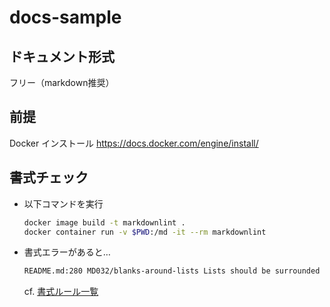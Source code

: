 # docs-sample

## ドキュメント形式

フリー（markdown推奨）

## 前提

Docker インストール
<https://docs.docker.com/engine/install/>

## 書式チェック

- 以下コマンドを実行

  ```sh
  docker image build -t markdownlint .
  docker container run -v $PWD:/md -it --rm markdownlint
  ```

- 書式エラーがあると…

  ```sh
  README.md:280 MD032/blanks-around-lists Lists should be surrounded by blank lines [Context: "..."]
  ```

  cf. [書式ルール一覧](https://github.com/DavidAnson/markdownlint#rules--aliases)
